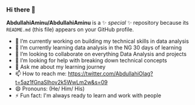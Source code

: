 ### Hi there 👋


**AbdullahiAminu/AbdullahiAminu** is a ✨ _special_ ✨ repository because its `README.md` (this file) appears on your GitHub profile.



- 🔭 I’m currently working on building my technical skills in data analysis
- 🌱 I’m currently learning data analysis in the NG 30 days of learning
- 👯 I’m looking to collaborate on everything Data Analysis and projects
- 🤔 I’m looking for help with breaking down technical concepts
- 💬 Ask me about my learning journey
- 📫 How to reach me: https://twitter.com/AbdullahiOlag?t=5az1fGnaSlhov2k5WwLm2w&s=09
- 😄 Pronouns: (He/ Him/ His)
- ⚡ Fun fact: I'm always ready to learn and work with people

